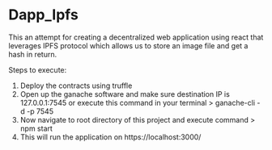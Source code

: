 # Dapp_Ipfs
This an attempt for creating a decentralized web application using react that leverages IPFS protocol which allows us to store an image file and get a hash in return.

Steps to execute: 
1. Deploy the contracts using truffle
2. Open up the ganache software and make sure destination IP is 127.0.0.1:7545 or execute this command in your terminal > ganache-cli -d -p 7545 
3. Now navigate to root directory of this project and execute command > npm start
4. This will run the application on https://localhost:3000/

